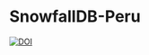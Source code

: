 # **SnowfallDB-Peru**
[![DOI](https://zenodo.org/badge/DOI/10.5281/zenodo.5619326.svg)](https://doi.org/10.5281/zenodo.5619326)
